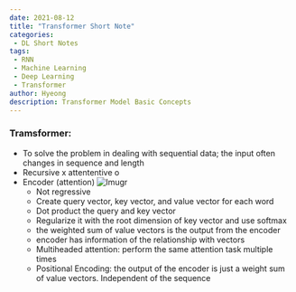 ```yaml
---
date: 2021-08-12
title: "Transformer Short Note"
categories: 
 - DL Short Notes
tags:
 - RNN
 - Machine Learning
 - Deep Learning
 - Transformer
author: Hyeong
description: Transformer Model Basic Concepts
---
```


### Tramsformer:
- To solve the problem in dealing with sequential data; the input often changes in sequence and length
- Recursive x attententive o
- Encoder (attention)
![Imugr](https://i.imgur.com/JPxG6LA.png)
    - Not regressive
    - Create query vector, key vector, and value vector for each word
    - Dot product the query and key vector
    - Regularize it with the root dimension of key vector and use softmax
    - the weighted sum of value vectors is the output from the encoder
    - encoder has information of the relationship with vectors
    - Multiheaded attention: perform the same attention task multiple times
    - Positional Encoding: the output of the encoder is just a weight sum of value vectors. Independent of the sequence


